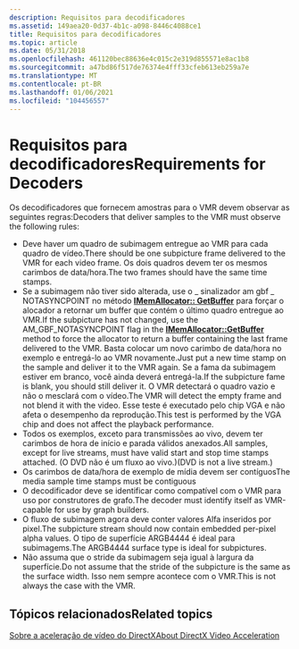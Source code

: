 ```yaml
---
description: Requisitos para decodificadores
ms.assetid: 149aea20-0d37-4b1c-a098-8446c4088ce1
title: Requisitos para decodificadores
ms.topic: article
ms.date: 05/31/2018
ms.openlocfilehash: 461120bec88636e4c015c2e319d855571e8ac1b8
ms.sourcegitcommit: a47bd86f517de76374e4fff33cfeb613eb259a7e
ms.translationtype: MT
ms.contentlocale: pt-BR
ms.lasthandoff: 01/06/2021
ms.locfileid: "104456557"
---
```

# <a name="requirements-for-decoders"></a><span data-ttu-id="9d6a8-103">Requisitos para decodificadores</span><span class="sxs-lookup"><span data-stu-id="9d6a8-103">Requirements for Decoders</span></span>

<span data-ttu-id="9d6a8-104">Os decodificadores que fornecem amostras para o VMR devem observar as seguintes regras:</span><span class="sxs-lookup"><span data-stu-id="9d6a8-104">Decoders that deliver samples to the VMR must observe the following rules:</span></span>

-   <span data-ttu-id="9d6a8-105">Deve haver um quadro de subimagem entregue ao VMR para cada quadro de vídeo.</span><span class="sxs-lookup"><span data-stu-id="9d6a8-105">There should be one subpicture frame delivered to the VMR for each video frame.</span></span> <span data-ttu-id="9d6a8-106">Os dois quadros devem ter os mesmos carimbos de data/hora.</span><span class="sxs-lookup"><span data-stu-id="9d6a8-106">The two frames should have the same time stamps.</span></span>
-   <span data-ttu-id="9d6a8-107">Se a subimagem não tiver sido alterada, use o \_ sinalizador am gbf \_ NOTASYNCPOINT no método [**IMemAllocator:: GetBuffer**](/windows/desktop/api/Strmif/nf-strmif-imemallocator-getbuffer) para forçar o alocador a retornar um buffer que contém o último quadro entregue ao VMR.</span><span class="sxs-lookup"><span data-stu-id="9d6a8-107">If the subpicture has not changed, use the AM\_GBF\_NOTASYNCPOINT flag in the [**IMemAllocator::GetBuffer**](/windows/desktop/api/Strmif/nf-strmif-imemallocator-getbuffer) method to force the allocator to return a buffer containing the last frame delivered to the VMR.</span></span> <span data-ttu-id="9d6a8-108">Basta colocar um novo carimbo de data/hora no exemplo e entregá-lo ao VMR novamente.</span><span class="sxs-lookup"><span data-stu-id="9d6a8-108">Just put a new time stamp on the sample and deliver it to the VMR again.</span></span> <span data-ttu-id="9d6a8-109">Se a fama da subimagem estiver em branco, você ainda deverá entregá-la.</span><span class="sxs-lookup"><span data-stu-id="9d6a8-109">If the subpicture fame is blank, you should still deliver it.</span></span> <span data-ttu-id="9d6a8-110">O VMR detectará o quadro vazio e não o mesclará com o vídeo.</span><span class="sxs-lookup"><span data-stu-id="9d6a8-110">The VMR will detect the empty frame and not blend it with the video.</span></span> <span data-ttu-id="9d6a8-111">Esse teste é executado pelo chip VGA e não afeta o desempenho da reprodução.</span><span class="sxs-lookup"><span data-stu-id="9d6a8-111">This test is performed by the VGA chip and does not affect the playback performance.</span></span>
-   <span data-ttu-id="9d6a8-112">Todos os exemplos, exceto para transmissões ao vivo, devem ter carimbos de hora de início e parada válidos anexados.</span><span class="sxs-lookup"><span data-stu-id="9d6a8-112">All samples, except for live streams, must have valid start and stop time stamps attached.</span></span> <span data-ttu-id="9d6a8-113">(O DVD não é um fluxo ao vivo.)</span><span class="sxs-lookup"><span data-stu-id="9d6a8-113">(DVD is not a live stream.)</span></span>
-   <span data-ttu-id="9d6a8-114">Os carimbos de data/hora de exemplo de mídia devem ser contíguos</span><span class="sxs-lookup"><span data-stu-id="9d6a8-114">The media sample time stamps must be contiguous</span></span>
-   <span data-ttu-id="9d6a8-115">O decodificador deve se identificar como compatível com o VMR para uso por construtores de grafo.</span><span class="sxs-lookup"><span data-stu-id="9d6a8-115">The decoder must identify itself as VMR-capable for use by graph builders.</span></span>
-   <span data-ttu-id="9d6a8-116">O fluxo de subimagem agora deve conter valores Alfa inseridos por pixel.</span><span class="sxs-lookup"><span data-stu-id="9d6a8-116">The subpicture stream should now contain embedded per-pixel alpha values.</span></span> <span data-ttu-id="9d6a8-117">O tipo de superfície ARGB4444 é ideal para subimagems.</span><span class="sxs-lookup"><span data-stu-id="9d6a8-117">The ARGB4444 surface type is ideal for subpictures.</span></span>
-   <span data-ttu-id="9d6a8-118">Não assuma que o stride da subimagem seja igual à largura da superfície.</span><span class="sxs-lookup"><span data-stu-id="9d6a8-118">Do not assume that the stride of the subpicture is the same as the surface width.</span></span> <span data-ttu-id="9d6a8-119">Isso nem sempre acontece com o VMR.</span><span class="sxs-lookup"><span data-stu-id="9d6a8-119">This is not always the case with the VMR.</span></span>

## <a name="related-topics"></a><span data-ttu-id="9d6a8-120">Tópicos relacionados</span><span class="sxs-lookup"><span data-stu-id="9d6a8-120">Related topics</span></span>

<dl> <dt>

[<span data-ttu-id="9d6a8-121">Sobre a aceleração de vídeo do DirectX</span><span class="sxs-lookup"><span data-stu-id="9d6a8-121">About DirectX Video Acceleration</span></span>](about-directx-video-acceleration.md)
</dt> </dl>

 

 



